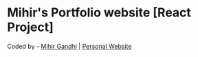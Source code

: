 # Mihir's Portfolio website [React Project]

Coded by - [Mihir Gandhi](http://instagram.com/gandhimihirj) | [Personal Website](http://mihirgandhi.com)
